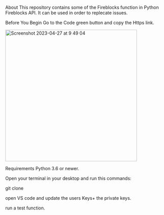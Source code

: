 About
This repository contains some of the Fireblocks function in Python Fireblocks API. 
It can be used in order to replecate issues. 

Before You Begin
Go to the Code green button and copy the Https link.


<img width="413" alt="Screenshot 2023-04-27 at 9 49 04" src="https://user-images.githubusercontent.com/73633135/234782042-693398bc-90e6-4c31-975a-cc28d8b6bd9a.png">

Requirements
Python 3.6 or newer.

Open your terminal  in your desktop and run this commands: 

git clone <Https link>

open VS code and update the users Keys+ the private keys.

run a test function. 
